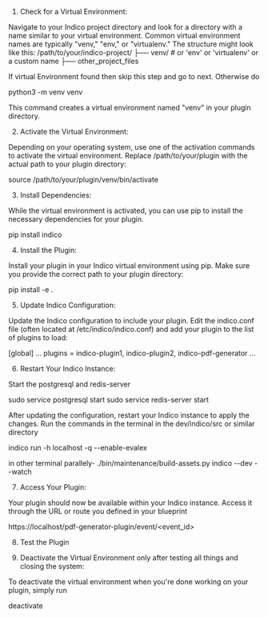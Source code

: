 
1. Check for a Virtual Environment:

Navigate to your Indico project directory and look for a directory with a name similar to your virtual environment. Common virtual environment names are typically "venv," "env," or "virtualenv." The structure might look like this:
/path/to/your/indico-project/
├── venv/  # or 'env' or 'virtualenv' or a custom name
├── other_project_files

If virtual Environment found then skip this step and go to next.
Otherwise do 


python3 -m venv venv


This command creates a virtual environment named "venv" in your plugin directory.

2. Activate the Virtual Environment:

Depending on your operating system, use one of the activation commands to activate the virtual environment. Replace /path/to/your/plugin with the actual path to your plugin directory:


source /path/to/your/plugin/venv/bin/activate


3. Install Dependencies:

While the virtual environment is activated, you can use pip to install the necessary dependencies for your plugin. 


pip install indico


4. Install the Plugin:

Install your plugin in your Indico virtual environment using pip. Make sure you provide the correct path to your plugin directory:


pip install -e .


5. Update Indico Configuration:

Update the Indico configuration to include your plugin. Edit the indico.conf file (often located at /etc/indico/indico.conf) and add your plugin to the list of plugins to load:


[global]
...
plugins = indico-plugin1, indico-plugin2, indico-pdf-generator 
...


6. Restart Your Indico Instance:

Start the postgresql and redis-server

sudo service postgresql start
sudo service redis-server start


After updating the configuration, restart your Indico instance to apply the changes. 
Run the commands in the terminal in the dev/indico/src or similar directory

indico run -h localhost -q --enable-evalex

in other terminal parallely-
./bin/maintenance/build-assets.py indico --dev --watch



7. Access Your Plugin:

Your plugin should now be available within your Indico instance. Access it through the URL or route you defined in your blueprint


https://localhost/pdf-generator-plugin/event/<event_id>

8. Test the Plugin

9. Deactivate the Virtual Environment only after testing all things and closing the system:

To deactivate the virtual environment when you're done working on your plugin, simply run


deactivate
